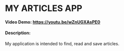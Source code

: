 # MY ARTICLES APP
#### Video Demo:  https://youtu.be/wZnUGXAsPE0
#### Description:
My application is intended to find, read and save articles.